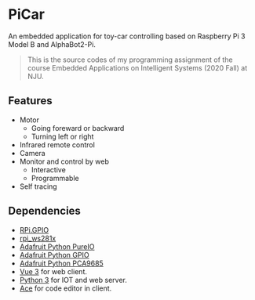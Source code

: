 # PiCar

An embedded application for toy-car controlling based on Raspberry Pi 3 Model B and AlphaBot2-Pi.

> This is the source codes of my programming assignment of the course Embedded Applications on Intelligent Systems (2020 Fall) at NJU.

## Features

- Motor
  - Going foreward or backward
  - Turning left or right
- Infrared remote control
- Camera
- Monitor and control by web
  - Interactive
  - Programmable
- Self tracing

## Dependencies

- [RPi.GPIO](https://github.com/yfang1644/RPi.GPIO)
- [rpi_ws281x](https://github.com/yfang1644/rpi_ws281x)
- [Adafruit Python PureIO](https://github.com/yfang1644/Adafruit_Python_PureIO)
- [Adafruit Python GPIO](https://github.com/yfang1644/Adafruit_Python_GPIO)
- [Adafruit Python PCA9685](https://github.com/yfang1644/Adafruit_Python_PCA9685)
- [Vue 3](https://github.com/vuejs/vue-next) for web client.
- [Python 3](https://www.python.org/) for IOT and web server.
- [Ace](https://ace.c9.io/) for code editor in client.